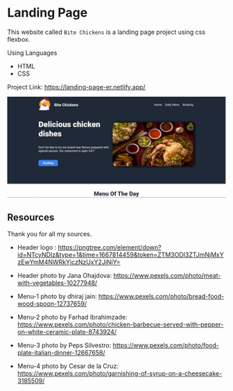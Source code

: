 # Landing Page

This website called `Bite Chickens` is a landing page project using css flexbox.

Using Languages

- HTML
- CSS

Project Link: https://landing-page-er.netlify.app/

![Landing-page](img/Bite%20Chickens.JPG "Landing-Page")

## Resources

Thank you for all my sources.

- Header logo : https://pngtree.com/element/down?id=NTcyNDIz&type=1&time=1667814459&token=ZTM3ODI3ZTJmNjMxYzEwYmM4NWRkYjczNzUxY2JiNjY=

- Header photo by Jana Ohajdova: https://www.pexels.com/photo/meat-with-vegetables-10277948/

- Menu-1 photo by dhiraj jain: https://www.pexels.com/photo/bread-food-wood-spoon-12737659/

- Menu-2 photo by Farhad Ibrahimzade: https://www.pexels.com/photo/chicken-barbecue-served-with-pepper-on-white-ceramic-plate-8743924/

- Menu-3 photo by Peps Silvestro: https://www.pexels.com/photo/food-plate-italian-dinner-12667658/

- Menu-4 photo by Cesar de la Cruz: https://www.pexels.com/photo/garnishing-of-syrup-on-a-cheesecake-3185509/
